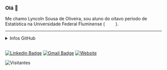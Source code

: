 ### Olá 👋
Me chamo Lyncoln Sousa de Oliveira, sou aluno do oitavo período de Estatística na Universidade Federal Fluminense (<a href = "http://estatistica.uff.br"><img src="https://logodownload.org/wp-content/uploads/2015/03/uff-logo-2.png"  width="35" height="10"/></a>).

<a href="https://github.com/lyncoln"><i class="fab fa-github"></i></a>
<a href="https://www.linkedin.com/in/lyncoln-sousa-766b1314a/"><i class="fab fa-linkedin"></i></a>
<a href="http://lattes.cnpq.br/5072580102873532"><i class="fas fa-book"></i></a>

---
<details> <summary>Infos GitHub</summary>
  <div>
    <img height="170" align="left" src="https://github-readme-stats.vercel.app/api?username=Lyncoln&count_private=true&include_all_commits=true&show_icons=true&theme=light&hide=issues" />
    <img src="https://github-readme-stats.vercel.app/api/top-langs/?username=Lyncoln&theme=light&layout=compact&hide=html,javascript,jupyter%20notebook,css,TeX" />
  </div>
</details>
<br>

[![Linkedin Badge](https://img.shields.io/badge/-LinkedIn-blue?style=flat-square&logo=Linkedin&logoColor=white&link=https://www.linkedin.com/in/lyncoln-sousa-766b1314a/)](https://www.linkedin.com/in/lyncoln-sousa-766b1314a/)
[![Gmail Badge](https://img.shields.io/badge/-Gmail-c14438?style=flat-square&logo=Gmail&logoColor=white&link=mailto:lyncolnsousa@id.uff.br)](mailto:lyncolnsousa@id.uff.br)
[![Website](https://img.shields.io/website?url=http://lyncoln.github.io)](http://lyncoln.github.io)

![Visitantes](https://visitor-badge.laobi.icu/badge?page_id=Lyncoln.ApurvShah007)
<!--
**Lyncoln/Lyncoln** is a ✨ _special_ ✨ repository because its `README.md` (this file) appears on your GitHub profile.

Here are some ideas to get you started:

- 🔭 I’m currently working on ...
- 🌱 I’m currently learning ...
- 👯 I’m looking to collaborate on ...
- 🤔 I’m looking for help with ...
- 💬 Ask me about ...
- 📫 How to reach me: ...
- 😄 Pronouns: ...
- ⚡ Fun fact: ...
-->
